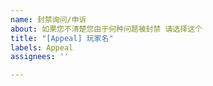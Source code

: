 ```yaml
---
name: 封禁询问/申诉
about: 如果您不清楚您由于何种问题被封禁 请选择这个
title: "[Appeal] 玩家名"
labels: Appeal
assignees: ''

---
```




